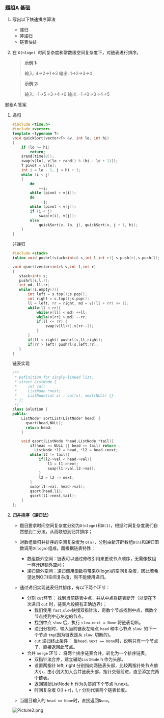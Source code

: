 ### 题组A 基础

1. 写出以下快速排序算法
   * 递归
   * 非递归
   * 链表快排

2. 在 `O(nlogn) `时间复杂度和常数级空间复杂度下，对链表进行排序。

   > **示例 1:**
   >
   > 输入: 4->2->1->3
   > 输出: 1->2->3->4

   > **示例 2:**
   >
   > 输入: -1->5->3->4->0
   > 输出: -1->0->3->4->5

   







题组A 答案

1. 递归

   ```c++
   #include <time.h>
   #include <vector>
   template <typename T>
   void quickSort(vector<T> &v, int lo, int hi)
   {
       if (lo >= hi)
           return;
       srand(time(0));
       swap(v[lo], v[lo + rand() % (hi - lo + 1)]);
       T pivot = v[lo];
       int i = lo - 1, j = hi + 1;
       while (i < j)
       {
           do
               ++i;
           while (pivot > v[i]);
           do
               --j;
           while (pivot < v[j]);
           if (i < j)
               swap(v[i], v[j]);
           else
               quickSort(v, lo, j), quickSort(v, j + 1, hi);
       }
   }
   ```

   非递归

   ```c++
   #include <stack>
   inline void pushrl(stack<int>& s,int l,int r){ s.push(r),s.push(l);}
   
   void qsort(vector<int>& v,int l,int r) 
   {
      stack<int> s;
      pushrl(s,l,r);
      int md, ll,rr;
      while(!s.empty()){
          int left = s.top();s.pop();
          int right = s.top();s.pop();
          ll = left, rr = right, md = v[(ll + rr) >> 1];
          while(ll < rr){
              while(v[ll] < md) ++ll;
              while(v[rr] > md) --rr;
              if(ll <= rr) {
                  swap(v[ll++],v[rr--]);
              }
          }
          if(ll < right) pushrl(s,ll,right);
          if(rr > left) pushrl(s,left,rr);
      }
   }
   ```

   链表实现

   ```c++
   /**
    * Definition for singly-linked list.
    * struct ListNode {
    *     int val;
    *     ListNode *next;
    *     ListNode(int x) : val(x), next(NULL) {}
    * };
    */
   class Solution {
   public:
       ListNode* sortList(ListNode* head) {
         qsort(head,NULL);
         return head;
       }
   
       void qsort(ListNode *head,ListNode *tail){
           if(head == NULL || head == tail) return ;
             ListNode *l1 = head, *l2 = head->next;
           while(l2 != tail){
               if(l2->val < head->val){
                   l1 = l1->next;
                   swap(l1->val,l2->val);
               }
               l2 = l2 -> next;
           }
           swap(l1->val, head->val);
           qsort(head,l1);
           qsort(l1->next,tail);
       }
   };
   ```

2. **归并排序（递归法）**

   + 题目要求时间空间复杂度分别为`O(nlogn)`和`O(1)`，根据时间复杂度我们自然想到二分法，从而联想到归并排序；

   + 对数组做归并排序的空间复杂度为 `O(n)`，分别由新开辟数组`O(n)`和递归函数调用`O(logn)`组成，而根据链表特性：
     + 数组额外空间：链表可以通过修改引用来更改节点顺序，无需像数组一样开辟额外空间；
     + 递归额外空间：递归调用函数将带来O(logn)的空间复杂度，因此若希望达到O(1)空间复杂度，则不能使用递归。
   + 通过递归实现链表归并排序，有以下两个环节：
     + 分割 `cut`环节： 找到当前链表中点，并从中点将链表断开（以便在下次递归 `cut` 时，链表片段拥有正确边界）；
       + 我们使用 `fast`,`slow`快慢双指针法，奇数个节点找到中点，偶数个节点找到中心左边的节点。
       + 找到中点 `slow` 后，执行 `slow.next = None` 将链表切断。
       + 递归分割时，输入当前链表左端点 `head` 和中心节点 `slow `的下一个节点 `tmp`(因为链表是从 `slow `切断的)。
       + `cut` 递归终止条件： 当`head.next == None`时，说明只有一个节点了，直接返回此节点。
     + 合并 `merge` 环节： 将两个排序链表合并，转化为一个排序链表。
       + 双指针法合并，建立辅助`ListNode` h 作为头部。
       + 设置两指针 left, right 分别指向两链表头部，比较两指针处节点值大小，由小到大加入合并链表头部，指针交替前进，直至添加完两个链表。
       + 返回辅助ListNode h 作为头部的下个节点 h.next。
       + 时间复杂度 O(l + r)，l, r 分别代表两个链表长度。
   + 当题目输入的 `head == None`时，直接返回`None`。

   ![Picture2.png](https://pic.leetcode-cn.com/8c47e58b6247676f3ef14e617a4686bc258cc573e36fcf67c1b0712fa7ed1699-Picture2.png)